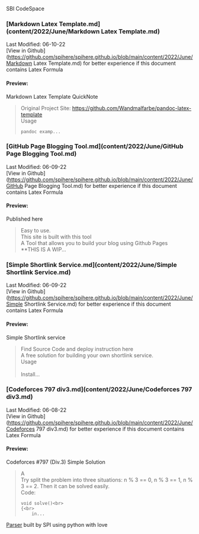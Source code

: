 SBI CodeSpace
### [Markdown Latex Template.md](content/2022/June/Markdown Latex Template.md) 
Last Modified: 06-10-22<br>[View in Github](https://github.com/spihere/spihere.github.io/blob/main/content/2022/June/Markdown Latex Template.md) for better experience if this document contains Latex Formula
#### Preview: 

Markdown Latex Template QuickNote<br>
> Original Project Site: https://github.com/Wandmalfarbe/pandoc-latex-template<br>
> Usage<br>
> ```shell<br>
> pandoc examp...
### [GitHub Page Blogging Tool.md](content/2022/June/GitHub Page Blogging Tool.md) 
Last Modified: 06-09-22<br>[View in Github](https://github.com/spihere/spihere.github.io/blob/main/content/2022/June/GitHub Page Blogging Tool.md) for better experience if this document contains Latex Formula
#### Preview: 

Published here<br>
> Easy to use.<br>
> This site is built with this tool<br>
> A Tool that allows you to build your blog using Github Pages<br>
> **THIS IS A WIP...
### [Simple Shortlink Service.md](content/2022/June/Simple Shortlink Service.md) 
Last Modified: 06-09-22<br>[View in Github](https://github.com/spihere/spihere.github.io/blob/main/content/2022/June/Simple Shortlink Service.md) for better experience if this document contains Latex Formula
#### Preview: 

Simple Shortlink service<br>
> Find Source Code and deploy instruction here<br>
> A free solution for building your own shortlink service.<br>
> Usage<br>
> <br>
> Install...
### [Codeforces 797 div3.md](content/2022/June/Codeforces 797 div3.md) 
Last Modified: 06-08-22<br>[View in Github](https://github.com/spihere/spihere.github.io/blob/main/content/2022/June/Codeforces 797 div3.md) for better experience if this document contains Latex Formula
#### Preview: 

Codeforces #797 (Div.3) Simple Solution<br>
> A<br>
> Try split the problem into three situations: n % 3 == 0, n % 3 == 1, n % 3 == 2. Then it can be solved easily.<br>
> Code:<br>
> ```cpp<br>
> void solve()<br>
> {<br>
>     in...

[Parser](https://github.com/sbihere/) built by SPI using python with love
